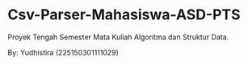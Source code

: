 # Csv-Parser-Mahasiswa-ASD-PTS
Proyek Tengah Semester Mata Kuliah Algoritma dan Struktur Data.

By: Yudhistira (225150301111029)
